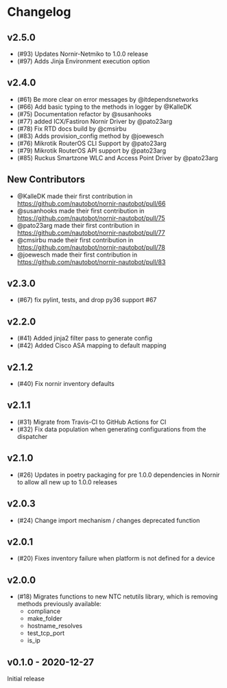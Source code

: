 # Changelog

## v2.5.0

- (#93) Updates Nornir-Netmiko to 1.0.0 release
- (#97) Adds Jinja Environment execution option

## v2.4.0

- (#61) Be more clear on error messages by @itdependsnetworks
- (#66) Add basic typing to the methods in logger by @KalleDK
- (#75) Documentation refactor by @susanhooks
- (#77) added ICX/Fastiron Nornir Driver by @pato23arg
- (#78) Fix RTD docs build by @cmsirbu
- (#83) Adds provision_config method by @joewesch
- (#76) Mikrotik RouterOS CLI Support by @pato23arg
- (#79) Mikrotik RouterOS API support by @pato23arg
- (#85) Ruckus Smartzone WLC and Access Point Driver by @pato23arg

## New Contributors
* @KalleDK made their first contribution in https://github.com/nautobot/nornir-nautobot/pull/66
* @susanhooks made their first contribution in https://github.com/nautobot/nornir-nautobot/pull/75
* @pato23arg made their first contribution in https://github.com/nautobot/nornir-nautobot/pull/77
* @cmsirbu made their first contribution in https://github.com/nautobot/nornir-nautobot/pull/78
* @joewesch made their first contribution in https://github.com/nautobot/nornir-nautobot/pull/83

## v2.3.0

- (#67) fix pylint, tests, and drop py36 support #67

## v2.2.0

- (#41) Added jinja2 filter pass to generate config
- (#42) Added Cisco ASA mapping to default mapping

## v2.1.2

- (#40) Fix nornir inventory defaults

## v2.1.1

- (#31) Migrate from Travis-CI to GitHub Actions for CI
- (#32) Fix data population when generating configurations from the dispatcher

## v2.1.0

- (#26) Updates in poetry packaging for pre 1.0.0 dependencies in Nornir to allow all new up to 1.0.0 releases

## v2.0.3

- (#24) Change import mechanism / changes deprecated function

## v2.0.1

- (#20) Fixes inventory failure when platform is not defined for a device
## v2.0.0

- (#18) Migrates functions to new NTC netutils library, which is removing methods previously available:
  - compliance
  - make_folder
  - hostname_resolves
  - test_tcp_port
  - is_ip

## v0.1.0 - 2020-12-27

Initial release

